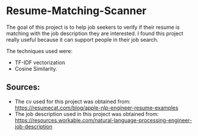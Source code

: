 # Resume-Matching-Scanner

The goal of this project is to help job seekers to verify if their resume is matching with the job description they are interested. I found this project really useful because it can support people in their job search. 

The techniques used were:
- TF-IDF vectorization
- Cosine Similarity.

## Sources:
- The cv used for this project was obtained from: https://resumecat.com/blog/apple-nlp-engineer-resume-examples
- The job description used in this project was obtained from: https://resources.workable.com/natural-language-processing-engineer-job-description
